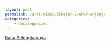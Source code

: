 ```yaml
---
layout: post
permalink: /arti-mimpi-dikejar-3-ekor-anjing/
categories:
    - Uncategorized
---
```


[Baca Selengkapnya](/01)